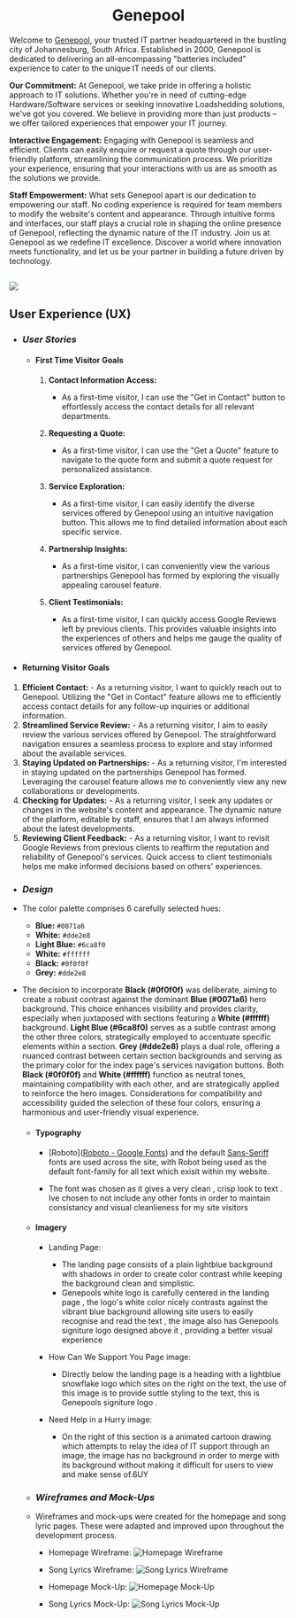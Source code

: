 <h1 align='center'>Genepool</h1>

Welcome to [Genepool](https://insert-heroku-link-here/), your trusted IT partner headquartered in the bustling city of Johannesburg, South Africa. Established in 2000, Genepool is dedicated to delivering an all-encompassing "batteries included" experience to cater to the unique IT needs of our clients.

 **Our Commitment:** At Genepool, we take pride in offering a holistic approach to IT solutions. Whether you're in need of cutting-edge Hardware/Software services or seeking innovative Loadshedding solutions, we've got you covered. We believe in providing more than just products – we offer tailored experiences that empower your IT journey. 
 
 **Interactive Engagement:** Engaging with Genepool is seamless and efficient. Clients can easily enquire or request a quote through our user-friendly platform, streamlining the communication process. We prioritize your experience, ensuring that your interactions with us are as smooth as the solutions we provide. 
 
 **Staff Empowerment:** What sets Genepool apart is our dedication to empowering our staff. No coding experience is required for team members to modify the website's content and appearance. Through intuitive forms and interfaces, our staff plays a crucial role in shaping the online presence of Genepool, reflecting the dynamic nature of the IT industry. Join us at Genepool as we redefine IT excellence. Discover a world where innovation meets functionality, and let us be your partner in building a future driven by technology.

<h2 ><img src="docs/readme/images/features/anthemology-homepage.png"></h2>

## __User Experience (UX)__

-   ### ***User Stories***

    -   #### First Time Visitor Goals

        1. **Contact Information Access:**
           - As a first-time visitor, I can use the "Get in Contact" button to effortlessly access the contact details for all relevant departments.

        2. **Requesting a Quote:**
           - As a first-time visitor, I can use the "Get a Quote" feature to navigate to the quote form and submit a quote request for personalized assistance.

        3. **Service Exploration:**
           - As a first-time visitor, I can easily identify the diverse services offered by Genepool using an intuitive navigation button. This allows me to find detailed information about each specific service.

        4. **Partnership Insights:**
           - As a first-time visitor, I can conveniently view the various partnerships Genepool has formed by exploring the visually appealing carousel feature.

        5. **Client Testimonials:**
           - As a first-time visitor, I can quickly access Google Reviews left by previous clients. This provides valuable insights into the experiences of others and helps me gauge the quality of services offered by Genepool.

   - #### Returning Visitor Goals
   
1.  **Efficient Contact:**  - As a returning visitor, I want to quickly reach out to Genepool. Utilizing the "Get in Contact" feature allows me to efficiently access contact details for any follow-up inquiries or additional information. 
2.  **Streamlined Service Review:**  - As a returning visitor, I aim to easily review the various services offered by Genepool. The straightforward navigation ensures a seamless process to explore and stay informed about the available services. 
3.   **Staying Updated on Partnerships:**  - As a returning visitor, I'm interested in staying updated on the partnerships Genepool has formed. Leveraging the carousel feature allows me to conveniently view any new collaborations or developments.
 4.  **Checking for Updates:**  - As a returning visitor, I seek any updates or changes in the website's content and appearance. The dynamic nature of the platform, editable by staff, ensures that I am always informed about the latest developments. 
 5.  **Reviewing Client Feedback:**  - As a returning visitor, I want to revisit Google Reviews from previous clients to reaffirm the reputation and reliability of Genepool's services. Quick access to client testimonials helps me make informed decisions based on others' experiences.

-   ### ***Design***
    
- The color palette comprises 6 carefully selected hues:
  - **Blue:** `#0071a6`
  - **White:** `#dde2e8`
  - **Light Blue:** `#6ca8f0`
  - **White:** `#ffffff`
  - **Black:** `#0f0f0f`
  - **Grey:** `#dde2e8`

- The decision to incorporate **Black (#0f0f0f)** was deliberate, aiming to create a robust contrast against the dominant **Blue (#0071a6)** hero background. This choice enhances visibility and provides clarity, especially when juxtaposed with sections featuring a **White (#ffffff)** background. **Light Blue (#6ca8f0)** serves as a subtle contrast among the other three colors, strategically employed to accentuate specific elements within a section. **Grey (#dde2e8)** plays a dual role, offering a nuanced contrast between certain section backgrounds and serving as the primary color for the index page's services navigation buttons. Both **Black (#0f0f0f)** and **White (#ffffff)** function as neutral tones, maintaining compatibility with each other, and are strategically applied to reinforce the hero images. Considerations for compatibility and accessibility guided the selection of these four colors, ensuring a harmonious and user-friendly visual experience.


    -   #### Typography

        - [Roboto]([Roboto - Google Fonts](https://fonts.google.com/specimen/Roboto)) and the default [Sans-Seriff](https://fonts.google.com/knowledge/glossary/sans_serif) fonts are used across the site, with Robot being used as the default font-family for all text which exisit within my website.

        - The font was chosen as it gives a very clean , crisp look to text . Ive chosen to not include any other fonts in order to maintain consistancy and visual cleanlieness for my site visitors
    
    -   #### Imagery

        - Landing Page:

          - The landing page consists of a plain lightblue background with shadows in order to create color contrast while keeping the background clean and simplistic.
          - Genepools white logo is carefully centered in the landing page , the logo's white color nicely contrasts against the vibrant blue background allowing site users to easily recognise and read the text , the image also has Genepools signiture logo designed above it , providing a better visual experience
       
		- How Can We Support You Page image:
 
          - Directly below the landing page is a heading with a lightblue snowflake logo which sites on the right on the text, the use of this image is to provide suttle styling to the text, this is Genepools signiture logo . 
          
         - Need Help in a Hurry image:
			- On the right of this section is a animated cartoon drawing which attempts to relay the idea of IT support through an image, the image has no background in order to merge with its background without making it difficult for users to view and make sense of.6UY
    -   ### ***Wireframes and Mock-Ups***

    - Wireframes and mock-ups were created for the homepage and song lyric pages. These were adapted and improved upon throughout the development process. 

      -   Homepage Wireframe:
          ![Homepage Wireframe](docs/readme/images/design/wireframe-homepage.png)

      -   Song Lyrics Wireframe:
          ![Song Lyrics Wireframe](docs/readme/images/design/wireframe-song-page.png)

      -   Homepage Mock-Up:
          ![Homepage Mock-Up](docs/readme/images/design/mockup-homepage.png)
      
      -   Song Lyrics Mock-Up:
          ![Song Lyrics Mock-Up](docs/readme/images/design/mockup-song-page.png)

